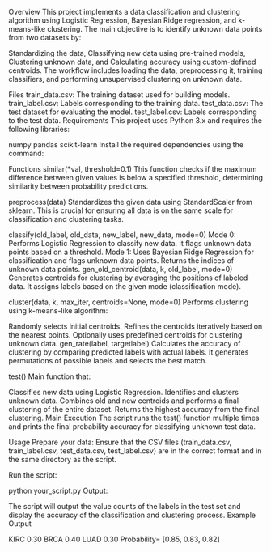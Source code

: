 Overview
This project implements a data classification and clustering algorithm using Logistic Regression, Bayesian Ridge regression, and k-means-like clustering. The main objective is to identify unknown data points from two datasets by:

Standardizing the data,
Classifying new data using pre-trained models,
Clustering unknown data, and
Calculating accuracy using custom-defined centroids.
The workflow includes loading the data, preprocessing it, training classifiers, and performing unsupervised clustering on unknown data.

Files
train_data.csv: The training dataset used for building models.
train_label.csv: Labels corresponding to the training data.
test_data.csv: The test dataset for evaluating the model.
test_label.csv: Labels corresponding to the test data.
Requirements
This project uses Python 3.x and requires the following libraries:

numpy
pandas
scikit-learn
Install the required dependencies using the command:

Functions
similar(*val, threshold=0.1)
This function checks if the maximum difference between given values is below a specified threshold, determining similarity between probability predictions.

preprocess(data)
Standardizes the given data using StandardScaler from sklearn. This is crucial for ensuring all data is on the same scale for classification and clustering tasks.

classify(old_label, old_data, new_label, new_data, mode=0)
Mode 0: Performs Logistic Regression to classify new data. It flags unknown data points based on a threshold.
Mode 1: Uses Bayesian Ridge Regression for classification and flags unknown data points.
Returns the indices of unknown data points.
gen_old_centroid(data, k, old_label, mode=0)
Generates centroids for clustering by averaging the positions of labeled data. It assigns labels based on the given mode (classification mode).

cluster(data, k, max_iter, centroids=None, mode=0)
Performs clustering using k-means-like algorithm:

Randomly selects initial centroids.
Refines the centroids iteratively based on the nearest points.
Optionally uses predefined centroids for clustering unknown data.
gen_rate(label, targetlabel)
Calculates the accuracy of clustering by comparing predicted labels with actual labels. It generates permutations of possible labels and selects the best match.

test()
Main function that:

Classifies new data using Logistic Regression.
Identifies and clusters unknown data.
Combines old and new centroids and performs a final clustering of the entire dataset.
Returns the highest accuracy from the final clustering.
Main Execution
The script runs the test() function multiple times and prints the final probability accuracy for classifying unknown test data.

Usage
Prepare your data: Ensure that the CSV files (train_data.csv, train_label.csv, test_data.csv, test_label.csv) are in the correct format and in the same directory as the script.

Run the script:

python your_script.py
Output:

The script will output the value counts of the labels in the test set and display the accuracy of the classification and clustering process.
Example Output

KIRC    0.30
BRCA    0.40
LUAD    0.30
Probability= [0.85, 0.83, 0.82]
